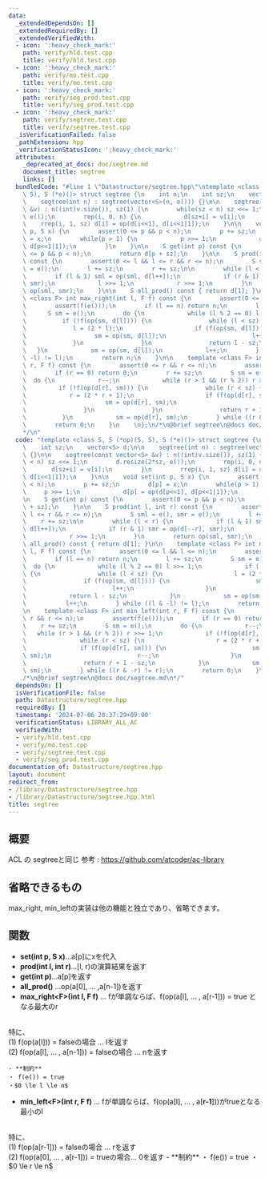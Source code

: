 ```yaml
---
data:
  _extendedDependsOn: []
  _extendedRequiredBy: []
  _extendedVerifiedWith:
  - icon: ':heavy_check_mark:'
    path: verify/hld.test.cpp
    title: verify/hld.test.cpp
  - icon: ':heavy_check_mark:'
    path: verify/mo.test.cpp
    title: verify/mo.test.cpp
  - icon: ':heavy_check_mark:'
    path: verify/seg_prod.test.cpp
    title: verify/seg_prod.test.cpp
  - icon: ':heavy_check_mark:'
    path: verify/segtree.test.cpp
    title: verify/segtree.test.cpp
  _isVerificationFailed: false
  _pathExtension: hpp
  _verificationStatusIcon: ':heavy_check_mark:'
  attributes:
    _deprecated_at_docs: doc/segtree.md
    document_title: segtree
    links: []
  bundledCode: "#line 1 \"Datastructure/segtree.hpp\"\ntemplate <class S, S (*op)(S,\
    \ S), S (*e)()> struct segtree {\n    int n;\n    int sz;\n    vector<S> d;\n\n\
    \    segtree(int n) : segtree(vector<S>(n, e())) {}\n\n    segtree(const vector<S>\
    \ &v) : n((int)v.size()), sz(1) {\n        while(sz < n) sz <<= 1;\n        d.resize(2*sz,\
    \ e());\n        rep(i, 0, n) {\n            d[sz+i] = v[i];\n        }\n    \
    \    rrep(i, 1, sz) d[i] = op(d[i<<1], d[i<<1|1]);\n    }\n\n    void set(int\
    \ p, S x) {\n        assert(0 <= p && p < n);\n        p += sz;\n        d[p]\
    \ = x;\n        while(p > 1) {\n            p >>= 1;\n            d[p] = op(d[p<<1],\
    \ d[p<<1|1]);\n        }\n    }\n\n    S get(int p) const {\n        assert(0\
    \ <= p && p < n);\n        return d[p + sz];\n    }\n\n    S prod(int l, int r)\
    \ const {\n        assert(0 <= l && l <= r && r <= n);\n        S sml = e(), smr\
    \ = e();\n        l += sz;\n        r += sz;\n\n        while (l < r) {\n    \
    \        if (l & 1) sml = op(sml, d[l++]);\n            if (r & 1) smr = op(d[--r],\
    \ smr);\n            l >>= 1;\n            r >>= 1;\n        }\n        return\
    \ op(sml, smr);\n    }\n\n    S all_prod() const { return d[1]; }\n\n    template\
    \ <class F> int max_right(int l, F f) const {\n        assert(0 <= l && l <= n);\n\
    \        assert(f(e()));\n        if (l == n) return n;\n        l += sz;\n  \
    \      S sm = e();\n        do {\n            while (l % 2 == 0) l >>= 1;\n  \
    \          if (!f(op(sm, d[l]))) {\n                while (l < sz) {\n       \
    \             l = (2 * l);\n                    if (f(op(sm, d[l]))) {\n     \
    \                   sm = op(sm, d[l]);\n                        l++;\n       \
    \             }\n                }\n                return l - sz;\n         \
    \   }\n            sm = op(sm, d[l]);\n            l++;\n        } while ((l &\
    \ -l) != l);\n        return n;\n    }\n\n    template <class F> int min_left(int\
    \ r, F f) const {\n        assert(0 <= r && r <= n);\n        assert(f(e()));\n\
    \        if (r == 0) return 0;\n        r += sz;\n        S sm = e();\n      \
    \  do {\n            r--;\n            while (r > 1 && (r % 2)) r >>= 1;\n   \
    \         if (!f(op(d[r], sm))) {\n                while (r < sz) {\n        \
    \            r = (2 * r + 1);\n                    if (f(op(d[r], sm))) {\n  \
    \                      sm = op(d[r], sm);\n                        r--;\n    \
    \                }\n                }\n                return r + 1 - sz;\n  \
    \          }\n            sm = op(d[r], sm);\n        } while ((r & -r) != r);\n\
    \        return 0;\n    }\n    \n};\n/*\n@brief segtree\n@docs doc/segtree.md\n\
    */\n"
  code: "template <class S, S (*op)(S, S), S (*e)()> struct segtree {\n    int n;\n\
    \    int sz;\n    vector<S> d;\n\n    segtree(int n) : segtree(vector<S>(n, e()))\
    \ {}\n\n    segtree(const vector<S> &v) : n((int)v.size()), sz(1) {\n        while(sz\
    \ < n) sz <<= 1;\n        d.resize(2*sz, e());\n        rep(i, 0, n) {\n     \
    \       d[sz+i] = v[i];\n        }\n        rrep(i, 1, sz) d[i] = op(d[i<<1],\
    \ d[i<<1|1]);\n    }\n\n    void set(int p, S x) {\n        assert(0 <= p && p\
    \ < n);\n        p += sz;\n        d[p] = x;\n        while(p > 1) {\n       \
    \     p >>= 1;\n            d[p] = op(d[p<<1], d[p<<1|1]);\n        }\n    }\n\
    \n    S get(int p) const {\n        assert(0 <= p && p < n);\n        return d[p\
    \ + sz];\n    }\n\n    S prod(int l, int r) const {\n        assert(0 <= l &&\
    \ l <= r && r <= n);\n        S sml = e(), smr = e();\n        l += sz;\n    \
    \    r += sz;\n\n        while (l < r) {\n            if (l & 1) sml = op(sml,\
    \ d[l++]);\n            if (r & 1) smr = op(d[--r], smr);\n            l >>= 1;\n\
    \            r >>= 1;\n        }\n        return op(sml, smr);\n    }\n\n    S\
    \ all_prod() const { return d[1]; }\n\n    template <class F> int max_right(int\
    \ l, F f) const {\n        assert(0 <= l && l <= n);\n        assert(f(e()));\n\
    \        if (l == n) return n;\n        l += sz;\n        S sm = e();\n      \
    \  do {\n            while (l % 2 == 0) l >>= 1;\n            if (!f(op(sm, d[l])))\
    \ {\n                while (l < sz) {\n                    l = (2 * l);\n    \
    \                if (f(op(sm, d[l]))) {\n                        sm = op(sm, d[l]);\n\
    \                        l++;\n                    }\n                }\n    \
    \            return l - sz;\n            }\n            sm = op(sm, d[l]);\n \
    \           l++;\n        } while ((l & -l) != l);\n        return n;\n    }\n\
    \n    template <class F> int min_left(int r, F f) const {\n        assert(0 <=\
    \ r && r <= n);\n        assert(f(e()));\n        if (r == 0) return 0;\n    \
    \    r += sz;\n        S sm = e();\n        do {\n            r--;\n         \
    \   while (r > 1 && (r % 2)) r >>= 1;\n            if (!f(op(d[r], sm))) {\n \
    \               while (r < sz) {\n                    r = (2 * r + 1);\n     \
    \               if (f(op(d[r], sm))) {\n                        sm = op(d[r],\
    \ sm);\n                        r--;\n                    }\n                }\n\
    \                return r + 1 - sz;\n            }\n            sm = op(d[r],\
    \ sm);\n        } while ((r & -r) != r);\n        return 0;\n    }\n    \n};\n\
    /*\n@brief segtree\n@docs doc/segtree.md\n*/"
  dependsOn: []
  isVerificationFile: false
  path: Datastructure/segtree.hpp
  requiredBy: []
  timestamp: '2024-07-06 20:37:29+09:00'
  verificationStatus: LIBRARY_ALL_AC
  verifiedWith:
  - verify/hld.test.cpp
  - verify/mo.test.cpp
  - verify/segtree.test.cpp
  - verify/seg_prod.test.cpp
documentation_of: Datastructure/segtree.hpp
layout: document
redirect_from:
- /library/Datastructure/segtree.hpp
- /library/Datastructure/segtree.hpp.html
title: segtree
---
```

## 概要
ACL の segtreeと同じ
参考 : https://github.com/atcoder/ac-library

## 省略できるもの
max_right, min_leftの実装は他の機能と独立であり、省略できます。

## 関数
- **set(int p, S x)**...a[p]にxを代入
- **prod(int l, int r)**...[l, r)の演算結果を返す
- **get(int p)**...a[p]を返す
- **all_prod()** ...op(a[0], ... ,a[n-1])を返す
- **max\_right\<F\>(int l, F f)** ... fが単調ならば、f(op(a[l], ... , a[r-1])) = true となる最大のr
<br>
特に、
<br>
(1) f(op(a[l])) = falseの場合 ... lを返す
<br>
(2) f(op(a[l], ... , a[n-1])) = falseの場合 ... nを返す
    
    - **制約**
    ・ f(e()) = true
    ・$0 \le l \le n$
    
- **min\_left\<F\>(int r, F f)** ... fが単調ならば、f(op(a[l], ... , a[**r-1**]))がtrueとなる最小のl
<br>
特に、
<br>
(1) f(op(a[r-1])) = falseの場合 ... rを返す
<br>
(2) f(op(a[0], ... , a[r-1])) = trueの場合... 0を返す
    - **制約**
    ・ f(e()) = true
    ・$0 \le r \le n$
    
